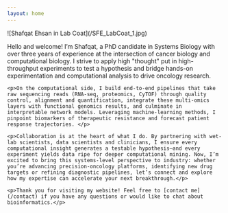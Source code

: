 ```yaml
---
layout: home
---
```


<div class="profile-section">
![Shafqat Ehsan in Lab Coat](/SFE_LabCoat_1.jpg) <div class="intro-text">
    <p>Hello and welcome! I’m Shafqat, a PhD candidate in Systems Biology with over three years of experience at the intersection of cancer biology and computational biology. I strive to apply high "thought" put in high-throughput experiments to test a hypothesis and bridge hands-on experimentation and computational analysis to drive oncology research. </p>

    <p>On the computational side, I build end-to-end pipelines that take raw sequencing reads (RNA-seq, proteomics, CyTOF) through quality control, alignment and quantification, integrate these multi-omics layers with functional genomics results, and culminate in interpretable network models. Leveraging machine-learning methods, I pinpoint biomarkers of therapeutic resistance and forecast patient response trajectories. </p>

    <p>Collaboration is at the heart of what I do. By partnering with wet-lab scientists, data scientists and clinicians, I ensure every computational insight generates a testable hypothesis—and every experiment yields data ripe for deeper computational mining. Now, I’m excited to bring this systems-level perspective to industry: whether you’re advancing precision-oncology platforms, identifying new drug targets or refining diagnostic pipelines, let’s connect and explore how my expertise can accelerate your next breakthrough.</p>

    <p>Thank you for visiting my website! Feel free to [contact me](/contact) if you have any questions or would like to chat about bioinformatics.</p>
  </div>
</div>
